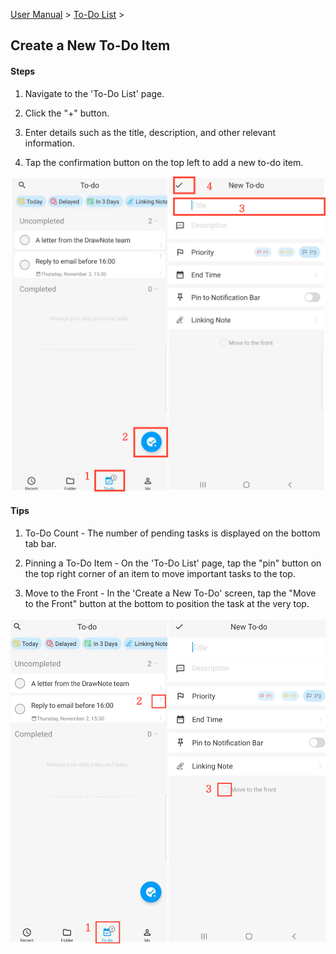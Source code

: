 [User Manual](/dragonnest/drawnote/manual/en) > [To-Do List](/dragonnest/drawnote/manual/en/to_do) >

Create a New To-Do Item
---
#### Steps

1. Navigate to the 'To-Do List' page.

2. Click the "+" button.

3. Enter details such as the title, description, and other relevant information.

4. Tap the confirmation button on the top left to add a new to-do item.

![](imgs/create_a_new_to_do1.png)

#### Tips
1. To-Do Count - The number of pending tasks is displayed on the bottom tab bar.

2. Pinning a To-Do Item - On the 'To-Do List' page, tap the "pin" button on the top right corner of an item to move important tasks to the top.

3. Move to the Front - In the 'Create a New To-Do' screen, tap the "Move to the Front" button at the bottom to position the task at the very top.

![](imgs/create_a_new_to_do3.png)